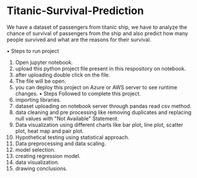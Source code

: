 # Titanic-Survival-Prediction
We have a dataset of passengers from titanic ship, we have to analyze the chance of survival of passengers from the ship and also predict how many people survived and what are the reasons for their survival.

• Steps to run project
1) Open jupyter notebook.
2) upload this python project file present in this respository on notebook.
3) after uploading double click on the file.
4) The file will be open.
5) you can deploy this project on Azure or AWS server to see runtime changes.
• Steps Followed to complete this project.
1) importing libraries.
2) dataset uploading on notebook server through pandas read csv method.
3) data cleaning and pre processing like removing duplicates and replacing null values with "Not Available" Statement.
4) Data visualization using different charts like bar plot, line plot, scatter plot, heat map and pair plot.
5) Hypothetical testing using statistical approach.
6) Data preprocessing and data scaling.
7) model selection.
8) creating regression model.
9) data visualization.
10) drawing conclusions.



